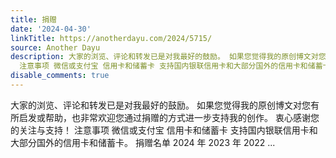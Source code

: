 ```yaml
---
title: 捐赠
date: '2024-04-30'
linkTitle: https://anotherdayu.com/2024/5715/
source: Another Dayu
description: 大家的浏览、评论和转发已是对我最好的鼓励。 如果您觉得我的原创博文对您有所启发或帮助，也非常欢迎您通过捐赠的方式进一步支持我的创作。 衷心感谢您的关注与支持！
  注意事项 微信或支付宝 信用卡和储蓄卡 支持国内银联信用卡和大部分国外的信用卡和储蓄卡。 捐赠名单 2024 年 2023 年 2022 ...
disable_comments: true
---
```

大家的浏览、评论和转发已是对我最好的鼓励。 如果您觉得我的原创博文对您有所启发或帮助，也非常欢迎您通过捐赠的方式进一步支持我的创作。 衷心感谢您的关注与支持！ 注意事项 微信或支付宝 信用卡和储蓄卡 支持国内银联信用卡和大部分国外的信用卡和储蓄卡。 捐赠名单 2024 年 2023 年 2022 ...